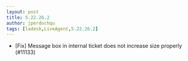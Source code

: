 ```yaml
---
layout: post
title: 5.22.26.2
author: jperdochqu
tags: [ladesk,LiveAgent,5.22.26.2]
---
```


- [Fix] Message box in internal ticket does not increase size properly (#11133)
